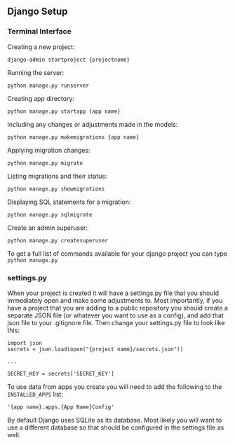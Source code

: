 ## Django Setup

### Terminal Interface

Creating a new project:

`django-admin startproject {projectname}`

Running the server:

`python manage.py runserver`

Creating app directory:

`python manage.py startapp {app name}`

Including any changes or adjustments made in the models:

`python manage.py makemigrations {app name}`

Applying migration changes:

`python manage.py migrate`

Listing migrations and their status:

`python manage.py showmigrations`

Displaying SQL statements for a migration:

`python manage.py sqlmigrate`

Create an admin superuser:

`python manage.py createsuperuser`

To get a full list of commands available for your django project you can type `python manage.py`

### settings.py

When your project is created it will have a settings.py file that you should immediately open and make some adjustments to. Most importantly, if you have a project that you are adding to a public repository you should create a separate JSON file (or whatever you want to use as a config), and add that json file to your .gitignore file. Then change your settings.py file to look like this:

```
import json
secrets = json.load(open("{project name}/secrets.json"))

...

SECRET_KEY = secrets['SECRET_KEY']

```

To use data from apps you create you will need to add the following to the `INSTALLED_APPS` list:

`'{app name}.apps.{App Name}Config'`

By default Django uses SQLite as its database. Most likely you will want to use a different database so that should be configured in the settings file as well.
